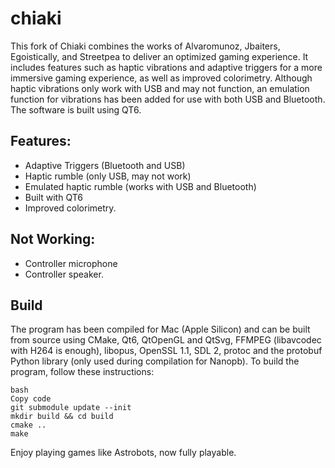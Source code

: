 # chiaki
This fork of Chiaki combines the works of Alvaromunoz, Jbaiters, Egoistically, and Streetpea to deliver an optimized gaming experience. It includes features such as haptic vibrations and adaptive triggers for a more immersive gaming experience, as well as improved colorimetry. Although haptic vibrations only work with USB and may not function, an emulation function for vibrations has been added for use with both USB and Bluetooth. The software is built using QT6.

## Features:

- Adaptive Triggers (Bluetooth and USB)
- Haptic rumble (only USB, may not work)
- Emulated haptic rumble (works with USB and Bluetooth)
- Built with QT6
- Improved colorimetry.

## Not Working:

- Controller microphone
- Controller speaker.

## Build
The program has been compiled for Mac (Apple Silicon) and can be built from source using CMake, Qt6, QtOpenGL and QtSvg, FFMPEG (libavcodec with H264 is enough), libopus, OpenSSL 1.1, SDL 2, protoc and the protobuf Python library (only used during compilation for Nanopb). To build the program, follow these instructions:

    bash
    Copy code
    git submodule update --init
    mkdir build && cd build
    cmake ..
    make

Enjoy playing games like Astrobots, now fully playable.
